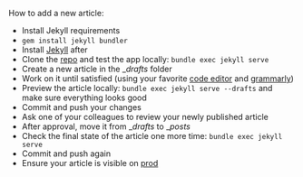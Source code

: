 How to add a new article:

* Install Jekyll requirements
* `gem install jekyll bundler`
* Install [Jekyll](https://jekyllrb.com/docs/installation/) after 
* Clone the [repo](https://github.com/TeoChirileanu/teochirileanu.github.io.git) and test the app locally: `bundle exec jekyll serve`
* Create a new article in the __drafts_ folder
* Work on it until satisfied (using your favorite [code editor](https://www.elegantthemes.com/blog/resources/best-code-editors) and [grammarly](https://www.grammarly.com/))
* Preview the article locally: `bundle exec jekyll serve --drafts` and make sure everything looks good
* Commit and push your changes
* Ask one of your colleagues to review your newly published article
* After approval, move it from __drafts_ to __posts_
* Check the final state of the article one more time: `bundle exec jekyll serve`
* Commit and push again
* Ensure your article is visible on [prod](https://teochirileanu.github.io/)
